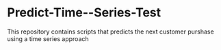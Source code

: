 # Predict-Time--Series-Test
This repository contains scripts that predicts the next customer purshase using a time series approach

